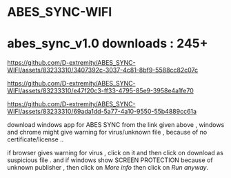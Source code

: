 # ABES_SYNC-WIFI

# abes_sync_v1.0 downloads : 245+




https://github.com/D-extremity/ABES_SYNC-WIFI/assets/83233310/3407392c-3037-4c81-8bf9-5588cc82c07c




https://github.com/D-extremity/ABES_SYNC-WIFI/assets/83233310/e47f20c3-ff33-4795-85e9-3958e4a1fe70



https://github.com/D-extremity/ABES_SYNC-WIFI/assets/83233310/69ada1dd-5a77-4a10-9550-55b4889cc61a





download windows app for ABES SYNC  from the link given above , 
windows and chrome might give warning for virus/unknown file , because of no certificate/license ..

if browser gives warning for virus , click on it and then click on download as suspicious file . 
and if windows show SCREEN PROTECTION  because of unknown publisher , then click on *More info* then click on *Run anyway*.
